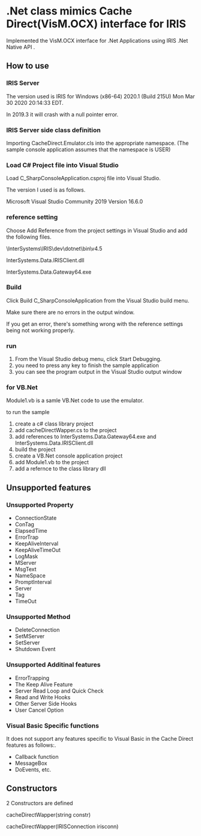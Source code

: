 # .Net class mimics Cache Direct(VisM.OCX) interface for IRIS

Implemented the VisM.OCX interface for .Net Applications using IRIS .Net Native API .


## How to use

### IRIS Server 

The version used is IRIS for Windows (x86-64) 2020.1 (Build 215U) Mon Mar 30 2020 20:14:33 EDT.

In 2019.3 it will crash with a null pointer error.

### IRIS Server side class definition

Importing CacheDirect.Emulator.cls into the appropriate namespace.
(The sample console application assumes that the namespace is USER)

### Load C# Project file into Visual Studio

Load C_SharpConsoleApplication.csproj file into Visual Studio.

The version I used is as follows.

Microsoft Visual Studio Community 2019
Version 16.6.0

### reference setting

Choose Add Reference from the project settings in Visual Studio and add the following files.

<InstallDIr>\InterSystems\IRIS\dev\dotnet\bin\v4.5

InterSystems.Data.IRISClient.dll

InterSystems.Data.Gateway64.exe

### Build

Click Build C_SharpConsoleApplication from the Visual Studio build menu.

Make sure there are no errors in the output window.

If you get an error, there's something wrong with the reference settings being not working properly.

### run

1. From the Visual Studio debug menu, click Start Debugging.
2. you need to press any key to finish the sample application
3. you can see the program output in the Visual Studio output window

### for VB.Net

Module1.vb is a samle VB.Net code to use the emulator.

to run the sample

1. create a c# class library project
2. add cacheDirectWapper.cs to the project
3. add references to InterSystems.Data.Gateway64.exe and InterSystems.Data.IRISClient.dll
4. build the project
4. create a VB.Net console application project
5. add Module1.vb to the project
6. add a refernce to the class library dll 

## Unsupported features

### Unsupported Property

- ConnectionState
- ConTag
- ElapsedTime
- ErrorTrap
- KeepAliveInterval
- KeepAliveTimeOut
- LogMask
- MServer
- MsgText
- NameSpace
- PromptInterval
- Server
- Tag
- TimeOut

### Unsupported Method

- DeleteConnection
- SetMServer
- SetServer
- Shutdown Event

### Unsupported Additinal features

- ErrorTrapping
- The Keep Alive Feature
- Server Read Loop and Quick Check
- Read and Write Hooks
- Other Server Side Hooks
- User Cancel Option

### Visual Basic Specific functions

It does not support any features specific to Visual Basic in the Cache Direct features as follows:.

- Callback function
- MessageBox
- DoEvents, etc.

## Constructors

2 Constructors are defined

cacheDirectWapper(string constr)

cacheDirectWapper(IRISConnection irisconn)

